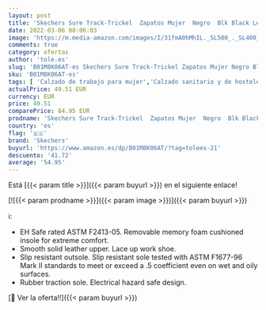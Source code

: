 ```yaml
---
layout: post
title: 'Skechers Sure Track-Trickel  Zapatos Mujer  Negro  Blk Black Leather   39 EU'
date: 2022-03-06 08:06:03
image: 'https://m.media-amazon.com/images/I/31fmA0hMhIL._SL500_._SL400_.jpg'
comments: true
category: ofertas
author: 'tole.es'
slug: 'B01M8K06AT-es Skechers Sure Track-Trickel Zapatos Mujer Negro Blk Black...'
sku: 'B01M8K06AT-es'
tags: [ 'Calzado de trabajo para mujer','Calzado sanitario y de hostelería para mujer','Zapatos','Zapatos para mujer','Zapatos sanitarios y de hostelería para mujer','Zapatos y complementos','skechers','zapatos', ]
actualPrice: 49.51 EUR
currency: EUR
price: 49.51
comparePrice: 84.95 EUR
prodname: 'Skechers Sure Track-Trickel  Zapatos Mujer  Negro  Blk Black Leather   39 EU'
country: 'es'
flag: '🇪🇸'
brand: 'Skechers'
buyurl: 'https://www.amazon.es/dp/B01M8K06AT/?tag=tolees-21'
descuento: '41.72'
average: '54.95'
---
```


Está [{{< param title >}}]({{< param buyurl >}}) en el siguiente enlace!

[![{{< param prodname >}}]({{< param image >}})]({{< param buyurl >}})

ℹ️:

- EH Safe rated ASTM F2413-05. Removable memory foam cushioned insole for extreme comfort.
- Smooth solid leather upper. Lace up work shoe.
- Slip resistant outsole. Slip resistant sole tested with ASTM F1677-96 Mark II standards to meet or exceed a .5 coefficient even on wet and oily surfaces.
- Rubber traction sole. Electrical hazard safe design.

[🛒 Ver la oferta!!]({{< param buyurl >}})
